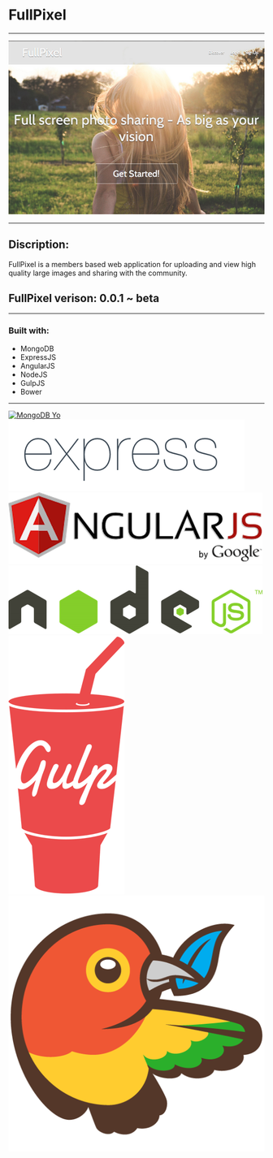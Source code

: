 # FullPixel

---

![FullPixel image](public/assets/fullpix.png)

---

## Discription:

FullPixel is a members based web application for uploading and view high quality large images and sharing with the community.

## FullPixel verison: 0.0.1  ~ beta

---

### Built with:

* MongoDB
* ExpressJS
* AngularJS
* NodeJS
* GulpJS
* Bower

---
[![MongoDB Yo](public/assets/mongologo.jepg)](https://www.mongodb.org/)
[![ExpressJS Yo](public/assets/express.png)](http://expressjs.com/)
[![AngularJs Yo](public/assets/AngularJS-large.png)](https://angularjs.org/)
[![Node](public/assets/nodelogo.png)](https://nodejs.org/)
[![Gulp](public/assets/gulplogo.png)](http://gulpjs.com/)
[![Bower](public/assets/bowerlogo.png)](http://bower.io/)

